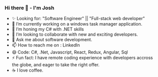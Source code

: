 ### Hi there 👋 - I'm Josh

<!--
**Allenkeys/Allenkeys** is a ✨ _special_ ✨ repository because its `README.md` (this file) appears on your GitHub profile.

Here are some ideas to get you started:-->

- ✨ Looking for: "Software Engineer" || "Full-stack web developer"
- 🔭 I’m currently working on a windows task manager application.
- 🌱 I’m honing my C# with .NET skills
- 👯 I’m looking to collaborate with new and exciting developers.
- 💬 Ask me about software development.
- 📫 How to reach me on : LinkedIn
- 😄 Code: C#, .Net, Javascript, React, Redux, Angular, Sql
- ⚡ Fun fact: I have remote coding experience with developers accross the globe, and eager to take the right offer.
- ☕ I love coffee.

